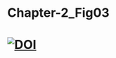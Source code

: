 # Chapter-2_Fig03 
# [![DOI](https://zenodo.org/badge/DOI/10.5281/zenodo.6355728.svg)](https://doi.org/10.5281/zenodo.6355728)




